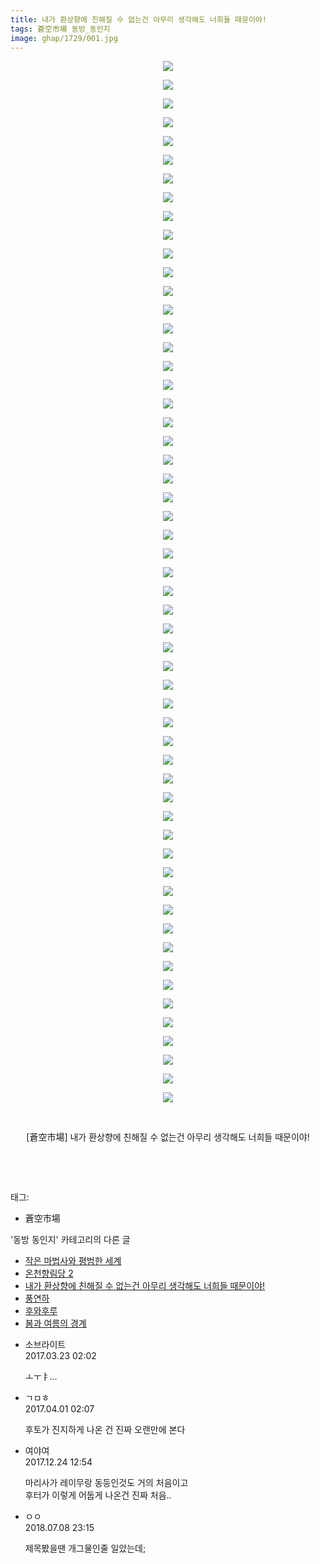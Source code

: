 ```yaml
---
title: 내가 환상향에 친해질 수 없는건 아무리 생각해도 너희들 때문이야!
tags: 蒼空市場 동방_동인지
image: ghap/1729/001.jpg
---
```

<div class="article">
<p style="text-align: center; clear: none; float: none;"><img src="{{ site.nasurl }}/ghap/1729/001.jpg"/></p>
<p style="text-align: center; clear: none; float: none;"><img src="{{ site.nasurl }}/ghap/1729/002.jpg"/></p>
<p style="text-align: center; clear: none; float: none;"><img src="{{ site.nasurl }}/ghap/1729/003.jpg"/></p>
<p style="text-align: center; clear: none; float: none;"><img src="{{ site.nasurl }}/ghap/1729/004.jpg"/></p>
<p style="text-align: center; clear: none; float: none;"><img src="{{ site.nasurl }}/ghap/1729/005.jpg"/></p>
<p style="text-align: center; clear: none; float: none;"><img src="{{ site.nasurl }}/ghap/1729/006.jpg"/></p>
<p style="text-align: center; clear: none; float: none;"><img src="{{ site.nasurl }}/ghap/1729/007.jpg"/></p>
<p style="text-align: center; clear: none; float: none;"><img src="{{ site.nasurl }}/ghap/1729/008.jpg"/></p>
<p style="text-align: center; clear: none; float: none;"><img src="{{ site.nasurl }}/ghap/1729/009.jpg"/></p>
<p style="text-align: center; clear: none; float: none;"><img src="{{ site.nasurl }}/ghap/1729/010.jpg"/></p>
<p style="text-align: center; clear: none; float: none;"><img src="{{ site.nasurl }}/ghap/1729/011.jpg"/></p>
<p style="text-align: center; clear: none; float: none;"><img src="{{ site.nasurl }}/ghap/1729/012.jpg"/></p>
<p style="text-align: center; clear: none; float: none;"><img src="{{ site.nasurl }}/ghap/1729/013.jpg"/></p>
<p style="text-align: center; clear: none; float: none;"><img src="{{ site.nasurl }}/ghap/1729/014.jpg"/></p>
<p style="text-align: center; clear: none; float: none;"><img src="{{ site.nasurl }}/ghap/1729/015.jpg"/></p>
<p style="text-align: center; clear: none; float: none;"><img src="{{ site.nasurl }}/ghap/1729/016.jpg"/></p>
<p style="text-align: center; clear: none; float: none;"><img src="{{ site.nasurl }}/ghap/1729/017.jpg"/></p>
<p style="text-align: center; clear: none; float: none;"><img src="{{ site.nasurl }}/ghap/1729/018.jpg"/></p>
<p style="text-align: center; clear: none; float: none;"><img src="{{ site.nasurl }}/ghap/1729/019.jpg"/></p>
<p style="text-align: center; clear: none; float: none;"><img src="{{ site.nasurl }}/ghap/1729/020.jpg"/></p>
<p style="text-align: center; clear: none; float: none;"><img src="{{ site.nasurl }}/ghap/1729/021.jpg"/></p>
<p style="text-align: center; clear: none; float: none;"><img src="{{ site.nasurl }}/ghap/1729/022.jpg"/></p>
<p style="text-align: center; clear: none; float: none;"><img src="{{ site.nasurl }}/ghap/1729/023.jpg"/></p>
<p style="text-align: center; clear: none; float: none;"><img src="{{ site.nasurl }}/ghap/1729/024.jpg"/></p>
<p style="text-align: center; clear: none; float: none;"><img src="{{ site.nasurl }}/ghap/1729/025.jpg"/></p>
<p style="text-align: center; clear: none; float: none;"><img src="{{ site.nasurl }}/ghap/1729/026.jpg"/></p>
<p style="text-align: center; clear: none; float: none;"><img src="{{ site.nasurl }}/ghap/1729/027.jpg"/></p>
<p style="text-align: center; clear: none; float: none;"><img src="{{ site.nasurl }}/ghap/1729/028.jpg"/></p>
<p style="text-align: center; clear: none; float: none;"><img src="{{ site.nasurl }}/ghap/1729/029.jpg"/></p>
<p style="text-align: center; clear: none; float: none;"><img src="{{ site.nasurl }}/ghap/1729/030.jpg"/></p>
<p style="text-align: center; clear: none; float: none;"><img src="{{ site.nasurl }}/ghap/1729/031.jpg"/></p>
<p style="text-align: center; clear: none; float: none;"><img src="{{ site.nasurl }}/ghap/1729/032.jpg"/></p>
<p style="text-align: center; clear: none; float: none;"><img src="{{ site.nasurl }}/ghap/1729/033.jpg"/></p>
<p style="text-align: center; clear: none; float: none;"><img src="{{ site.nasurl }}/ghap/1729/034.jpg"/></p>
<p style="text-align: center; clear: none; float: none;"><img src="{{ site.nasurl }}/ghap/1729/035.jpg"/></p>
<p style="text-align: center; clear: none; float: none;"><img src="{{ site.nasurl }}/ghap/1729/036.jpg"/></p>
<p style="text-align: center; clear: none; float: none;"><img src="{{ site.nasurl }}/ghap/1729/037.jpg"/></p>
<p style="text-align: center; clear: none; float: none;"><img src="{{ site.nasurl }}/ghap/1729/038.jpg"/></p>
<p style="text-align: center; clear: none; float: none;"><img src="{{ site.nasurl }}/ghap/1729/039.jpg"/></p>
<p style="text-align: center; clear: none; float: none;"><img src="{{ site.nasurl }}/ghap/1729/040.jpg"/></p>
<p style="text-align: center; clear: none; float: none;"><img src="{{ site.nasurl }}/ghap/1729/041.jpg"/></p>
<p style="text-align: center; clear: none; float: none;"><img src="{{ site.nasurl }}/ghap/1729/042.jpg"/></p>
<p style="text-align: center; clear: none; float: none;"><img src="{{ site.nasurl }}/ghap/1729/043.jpg"/></p>
<p style="text-align: center; clear: none; float: none;"><img src="{{ site.nasurl }}/ghap/1729/044.jpg"/></p>
<p style="text-align: center; clear: none; float: none;"><img src="{{ site.nasurl }}/ghap/1729/045.jpg"/></p>
<p style="text-align: center; clear: none; float: none;"><img src="{{ site.nasurl }}/ghap/1729/046.jpg"/></p>
<p style="text-align: center; clear: none; float: none;"><img src="{{ site.nasurl }}/ghap/1729/047.jpg"/></p>
<p style="text-align: center; clear: none; float: none;"><img src="{{ site.nasurl }}/ghap/1729/048.jpg"/></p>
<p style="text-align: center; clear: none; float: none;"><img src="{{ site.nasurl }}/ghap/1729/049.jpg"/></p>
<p style="text-align: center; clear: none; float: none;"><img src="{{ site.nasurl }}/ghap/1729/050.jpg"/></p>
<p style="text-align: center; clear: none; float: none;"><img src="{{ site.nasurl }}/ghap/1729/051.jpg"/></p>
<p style="text-align: center; clear: none; float: none;"><img src="{{ site.nasurl }}/ghap/1729/052.jpg"/></p>
<p style="text-align: center; clear: none; float: none;"><img src="{{ site.nasurl }}/ghap/1729/053.jpg"/></p>
<p style="text-align: center; clear: none; float: none;"><img src="{{ site.nasurl }}/ghap/1729/054.jpg"/></p>
<p style="text-align: center; clear: none; float: none;"><img src="{{ site.nasurl }}/ghap/1729/055.jpg"/></p>
<p style="text-align: center; clear: none; float: none;"><img src="{{ site.nasurl }}/ghap/1729/056.jpg"/></p>
<p style="text-align: center; clear: none; float: none;"><br/></p>
<p style="text-align: center; clear: none; float: none;">[蒼空市場] 내가 환상향에 친해질 수 없는건 아무리 생각해도 너희들 때문이야!</p>
<p style="text-align: center; clear: none; float: none;"><br/></p>
<p><br/></p>
</div><div class="tagTrail">
<p>태그: </p>
<ul>
<li>蒼空市場</li>
</ul>
</div><div class="another">
<p>'동방 동인지' 카테고리의 다른 글</p>
<ul>
<li><a href="/2016-08-20-ghap_1731">작은 마법사와 평범한 세계</a></li>
<li><a href="/2016-08-20-ghap_1730">온천향림당 2</a></li>
<li><a href="/2016-08-20-ghap_1729">내가 환상향에 친해질 수 없는건 아무리 생각해도 너희들 때문이야!</a></li>
<li><a href="/2016-08-20-ghap_1727">풍연하</a></li>
<li><a href="/2016-08-20-ghap_1726">후와후루</a></li>
<li><a href="/2016-08-20-ghap_1724">봄과 여름의 경계</a></li>
</ul>
</div><div class="cb_module cb_fluid">
<div class="cb_wrt cb_profile">
<div class="comment">
<ul>
<li class="cb_thumb_off" id="comment14946461">
<div class="cb_comment_area">
<div class="cb_info_area">
<div class="cb_section">
<span class="cb_nick_name">소브라이트</span>
</div>
<div class="cb_section">
<span class="cb_date">2017.03.23 02:02 </span>
</div>
</div>
<div class="cb_dsc_comment">
<p class="cb_dsc">
											ㅗㅜㅑ...
										</p>
</div>
</div></li>
<li class="cb_thumb_off" id="comment14954285">
<div class="cb_comment_area">
<div class="cb_info_area">
<div class="cb_section">
<span class="cb_nick_name">ㄱㅁㅎ</span>
</div>
<div class="cb_section">
<span class="cb_date">2017.04.01 02:07 </span>
</div>
</div>
<div class="cb_dsc_comment">
<p class="cb_dsc">
											후토가 진지하게 나온 건 진짜 오랜만에 본다
										</p>
</div>
</div></li>
<li class="cb_thumb_off" id="comment15158641">
<div class="cb_comment_area">
<div class="cb_info_area">
<div class="cb_section">
<span class="cb_nick_name">여야여</span>
</div>
<div class="cb_section">
<span class="cb_date">2017.12.24 12:54 </span>
</div>
</div>
<div class="cb_dsc_comment">
<p class="cb_dsc">
											마리사가 레이무랑 동등인것도 거의 처음이고<br/>
후터가 이렇게 어둡게 나온건 진짜 처음..
										</p>
</div>
</div></li>
<li class="cb_thumb_off" id="comment15282461">
<div class="cb_comment_area">
<div class="cb_info_area">
<div class="cb_section">
<span class="cb_nick_name">ㅇㅇ</span>
</div>
<div class="cb_section">
<span class="cb_date">2018.07.08 23:15 </span>
</div>
</div>
<div class="cb_dsc_comment">
<p class="cb_dsc">
											제목봤을땐 개그물인줄 일았는데;
										</p>
</div>
</div></li>
</ul>
</div>
</div><!-- commentList close -->
</div>